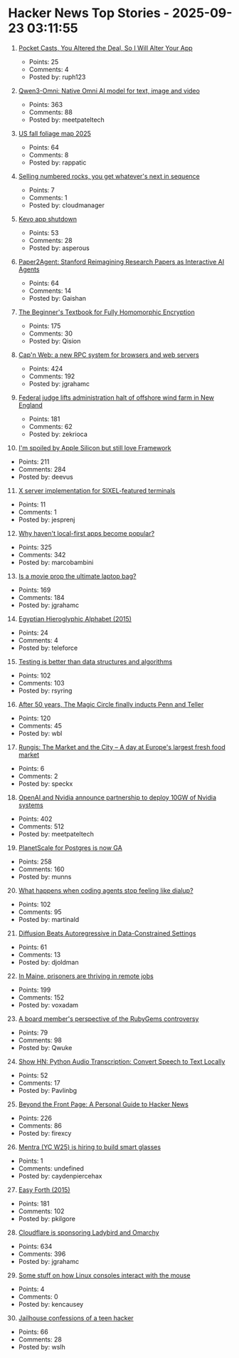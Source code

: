 # Hacker News Top Stories - 2025-09-23 03:11:55

1. [Pocket Casts, You Altered the Deal, So I Will Alter Your App](https://blog.matthewbrunelle.com/podcasts-you-altered-the-deal-so-i-will-alter-your-app/)
   - Points: 25
   - Comments: 4
   - Posted by: ruph123

2. [Qwen3-Omni: Native Omni AI model for text, image and video](https://github.com/QwenLM/Qwen3-Omni)
   - Points: 363
   - Comments: 88
   - Posted by: meetpateltech

3. [US fall foliage map 2025](https://www.explorefall.com/fall-foliage-map)
   - Points: 64
   - Comments: 8
   - Posted by: rappatic

4. [Selling numbered rocks, you get whatever's next in sequence](https://weight.rocks)
   - Points: 7
   - Comments: 1
   - Posted by: cloudmanager

5. [Kevo app shutdown](https://www.kwikset.com/support/answers/what-does-the-kevo-app-shutdown-mean-to-my-kevo-door-lock)
   - Points: 53
   - Comments: 28
   - Posted by: asperous

6. [Paper2Agent: Stanford Reimagining Research Papers as Interactive AI Agents](https://arxiv.org/abs/2509.06917)
   - Points: 64
   - Comments: 14
   - Posted by: Gaishan

7. [The Beginner's Textbook for Fully Homomorphic Encryption](https://arxiv.org/abs/2503.05136)
   - Points: 175
   - Comments: 30
   - Posted by: Qision

8. [Cap'n Web: a new RPC system for browsers and web servers](https://blog.cloudflare.com/capnweb-javascript-rpc-library/)
   - Points: 424
   - Comments: 192
   - Posted by: jgrahamc

9. [Federal judge lifts administration halt of offshore wind farm in New England](https://apnews.com/article/trump-renewable-energy-offshore-wind-revolution-wind-f1cbe85a829e3d5e5496f834bcb617d1)
   - Points: 181
   - Comments: 62
   - Posted by: zekrioca

10. [I'm spoiled by Apple Silicon but still love Framework](https://simonhartcher.com/posts/2025-09-22-why-im-spoiled-by-apple-silicon-but-still-love-framework/)
   - Points: 211
   - Comments: 284
   - Posted by: deevus

11. [X server implementation for SIXEL-featured terminals](https://github.com/saitoha/xserver-SIXEL)
   - Points: 11
   - Comments: 1
   - Posted by: jesprenj

12. [Why haven't local-first apps become popular?](https://marcobambini.substack.com/p/why-local-first-apps-havent-become)
   - Points: 325
   - Comments: 342
   - Posted by: marcobambini

13. [Is a movie prop the ultimate laptop bag?](https://blog.jgc.org/2025/09/is-movie-prop-ultimate-laptop-bag.html)
   - Points: 169
   - Comments: 184
   - Posted by: jgrahamc

14. [Egyptian Hieroglyphic Alphabet (2015)](https://discoveringegypt.com/egyptian-hieroglyphic-writing/egyptian-hieroglyphic-alphabet/)
   - Points: 24
   - Comments: 4
   - Posted by: teleforce

15. [Testing is better than data structures and algorithms](https://nedbatchelder.com/blog/202509/testing_is_better_than_dsa.html)
   - Points: 102
   - Comments: 103
   - Posted by: rsyring

16. [After 50 years, The Magic Circle finally inducts Penn and Teller](https://www.nytimes.com/2025/09/19/arts/penn-teller-magic-circle.html)
   - Points: 120
   - Comments: 45
   - Posted by: wbl

17. [Rungis: The Market and the City – A day at Europe's largest fresh food market](https://www.vittlesmagazine.com/p/rungis-the-market-and-the-city)
   - Points: 6
   - Comments: 2
   - Posted by: speckx

18. [OpenAI and Nvidia announce partnership to deploy 10GW of Nvidia systems](https://openai.com/index/openai-nvidia-systems-partnership/)
   - Points: 402
   - Comments: 512
   - Posted by: meetpateltech

19. [PlanetScale for Postgres is now GA](https://planetscale.com/blog/planetscale-for-postgres-is-generally-available)
   - Points: 258
   - Comments: 160
   - Posted by: munns

20. [What happens when coding agents stop feeling like dialup?](https://martinalderson.com/posts/what-happens-when-coding-agents-stop-feeling-like-dialup/)
   - Points: 102
   - Comments: 95
   - Posted by: martinald

21. [Diffusion Beats Autoregressive in Data-Constrained Settings](https://blog.ml.cmu.edu/2025/09/22/diffusion-beats-autoregressive-in-data-constrained-settings/)
   - Points: 61
   - Comments: 13
   - Posted by: djoldman

22. [In Maine, prisoners are thriving in remote jobs](https://www.mainepublic.org/2025-08-29/in-maine-prisoners-are-thriving-in-remote-jobs-and-other-states-are-taking-notice)
   - Points: 199
   - Comments: 152
   - Posted by: voxadam

23. [A board member's perspective of the RubyGems controversy](https://apiguy.substack.com/p/a-board-members-perspective-of-the)
   - Points: 79
   - Comments: 98
   - Posted by: Qwuke

24. [Show HN: Python Audio Transcription: Convert Speech to Text Locally](https://www.pavlinbg.com/posts/python-speech-to-text-guide)
   - Points: 52
   - Comments: 17
   - Posted by: Pavlinbg

25. [Beyond the Front Page: A Personal Guide to Hacker News](https://hsu.cy/2025/09/how-to-read-hn/)
   - Points: 226
   - Comments: 86
   - Posted by: firexcy

26. [Mentra (YC W25) is hiring to build smart glasses](undefined)
   - Points: 1
   - Comments: undefined
   - Posted by: caydenpiercehax

27. [Easy Forth (2015)](https://skilldrick.github.io/easyforth/)
   - Points: 181
   - Comments: 102
   - Posted by: pkilgore

28. [Cloudflare is sponsoring Ladybird and Omarchy](https://blog.cloudflare.com/supporting-the-future-of-the-open-web/)
   - Points: 634
   - Comments: 396
   - Posted by: jgrahamc

29. [Some stuff on how Linux consoles interact with the mouse](https://utcc.utoronto.ca/~cks/space/blog/linux/LinuxConsoleAndMouse)
   - Points: 4
   - Comments: 0
   - Posted by: kencausey

30. [Jailhouse confessions of a teen hacker](https://www.bloomberg.com/news/features/2025-09-19/multimillion-dollar-hacking-spree-scattered-spider-teen-s-jailhouse-confessions)
   - Points: 66
   - Comments: 28
   - Posted by: wslh

